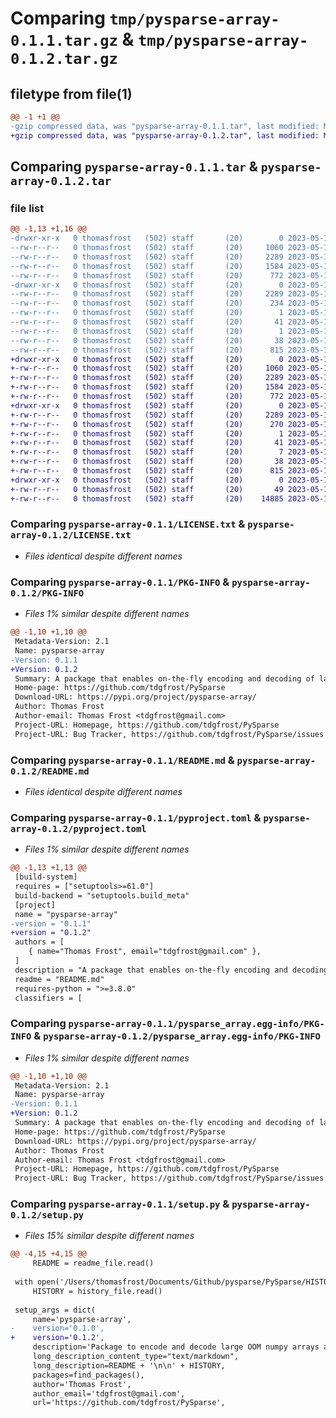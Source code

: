 # Comparing `tmp/pysparse-array-0.1.1.tar.gz` & `tmp/pysparse-array-0.1.2.tar.gz`

## filetype from file(1)

```diff
@@ -1 +1 @@
-gzip compressed data, was "pysparse-array-0.1.1.tar", last modified: Mon May 15 18:01:54 2023, max compression
+gzip compressed data, was "pysparse-array-0.1.2.tar", last modified: Mon May 15 22:09:44 2023, max compression
```

## Comparing `pysparse-array-0.1.1.tar` & `pysparse-array-0.1.2.tar`

### file list

```diff
@@ -1,13 +1,16 @@
-drwxr-xr-x   0 thomasfrost   (502) staff       (20)        0 2023-05-15 18:01:54.372942 pysparse-array-0.1.1/
--rw-r--r--   0 thomasfrost   (502) staff       (20)     1060 2023-05-15 14:53:09.000000 pysparse-array-0.1.1/LICENSE.txt
--rw-r--r--   0 thomasfrost   (502) staff       (20)     2289 2023-05-15 18:01:54.371185 pysparse-array-0.1.1/PKG-INFO
--rw-r--r--   0 thomasfrost   (502) staff       (20)     1584 2023-05-15 17:35:02.000000 pysparse-array-0.1.1/README.md
--rw-r--r--   0 thomasfrost   (502) staff       (20)      772 2023-05-15 18:00:38.000000 pysparse-array-0.1.1/pyproject.toml
-drwxr-xr-x   0 thomasfrost   (502) staff       (20)        0 2023-05-15 18:01:54.368489 pysparse-array-0.1.1/pysparse_array.egg-info/
--rw-r--r--   0 thomasfrost   (502) staff       (20)     2289 2023-05-15 18:01:54.000000 pysparse-array-0.1.1/pysparse_array.egg-info/PKG-INFO
--rw-r--r--   0 thomasfrost   (502) staff       (20)      234 2023-05-15 18:01:54.000000 pysparse-array-0.1.1/pysparse_array.egg-info/SOURCES.txt
--rw-r--r--   0 thomasfrost   (502) staff       (20)        1 2023-05-15 18:01:54.000000 pysparse-array-0.1.1/pysparse_array.egg-info/dependency_links.txt
--rw-r--r--   0 thomasfrost   (502) staff       (20)       41 2023-05-15 18:01:54.000000 pysparse-array-0.1.1/pysparse_array.egg-info/requires.txt
--rw-r--r--   0 thomasfrost   (502) staff       (20)        1 2023-05-15 18:01:54.000000 pysparse-array-0.1.1/pysparse_array.egg-info/top_level.txt
--rw-r--r--   0 thomasfrost   (502) staff       (20)       38 2023-05-15 18:01:54.373178 pysparse-array-0.1.1/setup.cfg
--rw-r--r--   0 thomasfrost   (502) staff       (20)      815 2023-05-15 17:31:05.000000 pysparse-array-0.1.1/setup.py
+drwxr-xr-x   0 thomasfrost   (502) staff       (20)        0 2023-05-15 22:09:44.422214 pysparse-array-0.1.2/
+-rw-r--r--   0 thomasfrost   (502) staff       (20)     1060 2023-05-15 14:53:09.000000 pysparse-array-0.1.2/LICENSE.txt
+-rw-r--r--   0 thomasfrost   (502) staff       (20)     2289 2023-05-15 22:09:44.418936 pysparse-array-0.1.2/PKG-INFO
+-rw-r--r--   0 thomasfrost   (502) staff       (20)     1584 2023-05-15 17:35:02.000000 pysparse-array-0.1.2/README.md
+-rw-r--r--   0 thomasfrost   (502) staff       (20)      772 2023-05-15 22:08:03.000000 pysparse-array-0.1.2/pyproject.toml
+drwxr-xr-x   0 thomasfrost   (502) staff       (20)        0 2023-05-15 22:09:44.370005 pysparse-array-0.1.2/pysparse_array.egg-info/
+-rw-r--r--   0 thomasfrost   (502) staff       (20)     2289 2023-05-15 22:09:44.000000 pysparse-array-0.1.2/pysparse_array.egg-info/PKG-INFO
+-rw-r--r--   0 thomasfrost   (502) staff       (20)      270 2023-05-15 22:09:44.000000 pysparse-array-0.1.2/pysparse_array.egg-info/SOURCES.txt
+-rw-r--r--   0 thomasfrost   (502) staff       (20)        1 2023-05-15 22:09:44.000000 pysparse-array-0.1.2/pysparse_array.egg-info/dependency_links.txt
+-rw-r--r--   0 thomasfrost   (502) staff       (20)       41 2023-05-15 22:09:44.000000 pysparse-array-0.1.2/pysparse_array.egg-info/requires.txt
+-rw-r--r--   0 thomasfrost   (502) staff       (20)        7 2023-05-15 22:09:44.000000 pysparse-array-0.1.2/pysparse_array.egg-info/top_level.txt
+-rw-r--r--   0 thomasfrost   (502) staff       (20)       38 2023-05-15 22:09:44.422659 pysparse-array-0.1.2/setup.cfg
+-rw-r--r--   0 thomasfrost   (502) staff       (20)      815 2023-05-15 22:08:34.000000 pysparse-array-0.1.2/setup.py
+drwxr-xr-x   0 thomasfrost   (502) staff       (20)        0 2023-05-15 22:09:44.389824 pysparse-array-0.1.2/sparse/
+-rw-r--r--   0 thomasfrost   (502) staff       (20)       49 2023-05-15 14:51:01.000000 pysparse-array-0.1.2/sparse/__init__.py
+-rw-r--r--   0 thomasfrost   (502) staff       (20)    14885 2023-05-15 16:10:49.000000 pysparse-array-0.1.2/sparse/sparse.py
```

### Comparing `pysparse-array-0.1.1/LICENSE.txt` & `pysparse-array-0.1.2/LICENSE.txt`

 * *Files identical despite different names*

### Comparing `pysparse-array-0.1.1/PKG-INFO` & `pysparse-array-0.1.2/PKG-INFO`

 * *Files 1% similar despite different names*

```diff
@@ -1,10 +1,10 @@
 Metadata-Version: 2.1
 Name: pysparse-array
-Version: 0.1.1
+Version: 0.1.2
 Summary: A package that enables on-the-fly encoding and decoding of large NumPy arrays as Sparse binaries.
 Home-page: https://github.com/tdgfrost/PySparse
 Download-URL: https://pypi.org/project/pysparse-array/
 Author: Thomas Frost
 Author-email: Thomas Frost <tdgfrost@gmail.com>
 Project-URL: Homepage, https://github.com/tdgfrost/PySparse
 Project-URL: Bug Tracker, https://github.com/tdgfrost/PySparse/issues
```

### Comparing `pysparse-array-0.1.1/README.md` & `pysparse-array-0.1.2/README.md`

 * *Files identical despite different names*

### Comparing `pysparse-array-0.1.1/pyproject.toml` & `pysparse-array-0.1.2/pyproject.toml`

 * *Files 1% similar despite different names*

```diff
@@ -1,13 +1,13 @@
 [build-system]
 requires = ["setuptools>=61.0"]
 build-backend = "setuptools.build_meta"
 [project]
 name = "pysparse-array"
-version = "0.1.1"
+version = "0.1.2"
 authors = [
 	{ name="Thomas Frost", email="tdgfrost@gmail.com" },
 ]
 description = "A package that enables on-the-fly encoding and decoding of large NumPy arrays as Sparse binaries."
 readme = "README.md"
 requires-python = ">=3.8.0"
 classifiers = [
```

### Comparing `pysparse-array-0.1.1/pysparse_array.egg-info/PKG-INFO` & `pysparse-array-0.1.2/pysparse_array.egg-info/PKG-INFO`

 * *Files 1% similar despite different names*

```diff
@@ -1,10 +1,10 @@
 Metadata-Version: 2.1
 Name: pysparse-array
-Version: 0.1.1
+Version: 0.1.2
 Summary: A package that enables on-the-fly encoding and decoding of large NumPy arrays as Sparse binaries.
 Home-page: https://github.com/tdgfrost/PySparse
 Download-URL: https://pypi.org/project/pysparse-array/
 Author: Thomas Frost
 Author-email: Thomas Frost <tdgfrost@gmail.com>
 Project-URL: Homepage, https://github.com/tdgfrost/PySparse
 Project-URL: Bug Tracker, https://github.com/tdgfrost/PySparse/issues
```

### Comparing `pysparse-array-0.1.1/setup.py` & `pysparse-array-0.1.2/setup.py`

 * *Files 15% similar despite different names*

```diff
@@ -4,15 +4,15 @@
     README = readme_file.read()
 
 with open('/Users/thomasfrost/Documents/Github/pysparse/PySparse/HISTORY.md') as history_file:
     HISTORY = history_file.read()
 
 setup_args = dict(
     name='pysparse-array',
-    version='0.1.0',
+    version='0.1.2',
     description='Package to encode and decode large OOM numpy arrays as Sparse binaries',
     long_description_content_type="text/markdown",
     long_description=README + '\n\n' + HISTORY,
     packages=find_packages(),
     author='Thomas Frost',
     author_email='tdgfrost@gmail.com',
     url='https://github.com/tdgfrost/PySparse',
```

